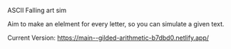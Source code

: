 ASCII Falling art sim

Aim to make an elelment for every letter, so you can simulate a given text.

Current Version: https://main--gilded-arithmetic-b7dbd0.netlify.app/
